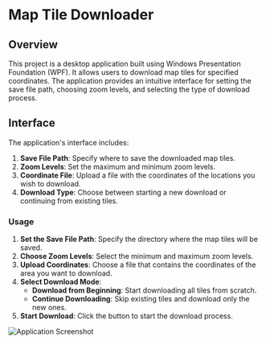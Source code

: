 # Map Tile Downloader

## Overview

This project is a desktop application built using Windows Presentation Foundation (WPF). It allows users to download map tiles for specified coordinates. The application provides an intuitive interface for setting the save file path, choosing zoom levels, and selecting the type of download process. 

## Interface

The application's interface includes:

1. **Save File Path**: Specify where to save the downloaded map tiles.
2. **Zoom Levels**: Set the maximum and minimum zoom levels.
3. **Coordinate File**: Upload a file with the coordinates of the locations you wish to download.
4. **Download Type**: Choose between starting a new download or continuing from existing tiles.


### Usage

1. **Set the Save File Path**: Specify the directory where the map tiles will be saved.
2. **Choose Zoom Levels**: Select the minimum and maximum zoom levels.
3. **Upload Coordinates**: Choose a file that contains the coordinates of the area you want to download.
4. **Select Download Mode**:
    - **Download from Beginning**: Start downloading all tiles from scratch.
    - **Continue Downloading**: Skip existing tiles and download only the new ones.
5. **Start Download**: Click the button to start the download process.


![Application Screenshot]()

